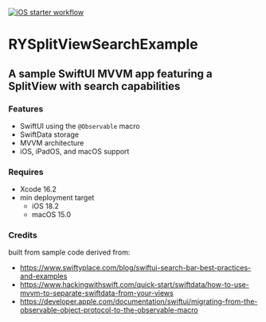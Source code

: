 [![iOS starter workflow](https://github.com/ryiosdev/RYSplitViewSearchExample/actions/workflows/ios.yml/badge.svg)](https://github.com/ryiosdev/RYSplitViewSearchExample/actions/workflows/ios.yml)
# RYSplitViewSearchExample

## A sample SwiftUI MVVM app featuring a SplitView with search capabilities

### Features
* SwiftUI using the `@Observable` macro
* SwiftData storage
* MVVM architecture
* iOS, iPadOS, and macOS support

### Requires
* Xcode 16.2
* min deployment target
  * iOS 18.2
  * macOS 15.0 

### Credits
built from sample code derived from:
* https://www.swiftyplace.com/blog/swiftui-search-bar-best-practices-and-examples
* https://www.hackingwithswift.com/quick-start/swiftdata/how-to-use-mvvm-to-separate-swiftdata-from-your-views
* https://developer.apple.com/documentation/swiftui/migrating-from-the-observable-object-protocol-to-the-observable-macro
  

